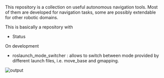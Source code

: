 This repository is a collection on useful autonomous navigation tools. Most of them are developed for navigation tasks, some are possibly extendable for other robotic domains.

This is basically a repository with 

* Status

On development

* roslaunch_mode_switcher : allows to switch between mode provided by different launch files, i.e. move_base and gmapping.

![output](https://user-images.githubusercontent.com/14136339/38874322-190dfffa-4258-11e8-8825-1d64800b36aa.gif)



